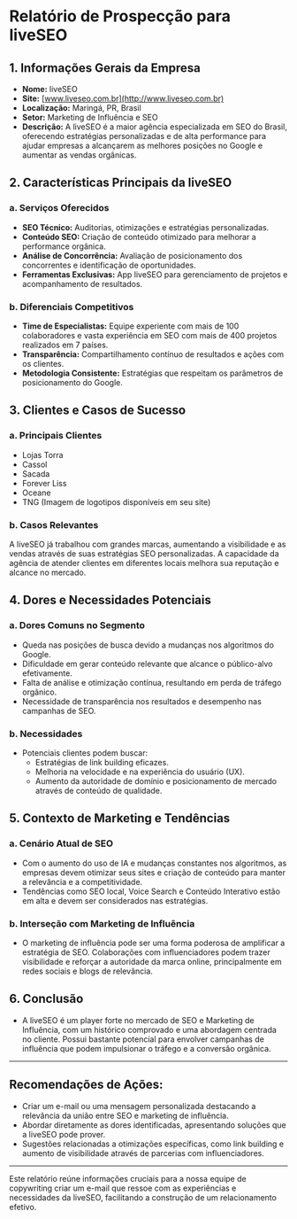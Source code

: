 # Relatório de Prospecção para liveSEO

## 1. Informações Gerais da Empresa
- **Nome:** liveSEO
- **Site:** [www.liveseo.com.br](http://www.liveseo.com.br)
- **Localização:** Maringá, PR, Brasil
- **Setor:** Marketing de Influência e SEO
- **Descrição:** A liveSEO é a maior agência especializada em SEO do Brasil, oferecendo estratégias personalizadas e de alta performance para ajudar empresas a alcançarem as melhores posições no Google e aumentar as vendas orgânicas.

## 2. Características Principais da liveSEO
### a. Serviços Oferecidos
- **SEO Técnico:** Auditorias, otimizações e estratégias personalizadas.
- **Conteúdo SEO:** Criação de conteúdo otimizado para melhorar a performance orgânica.
- **Análise de Concorrência:** Avaliação de posicionamento dos concorrentes e identificação de oportunidades.
- **Ferramentas Exclusivas:** App liveSEO para gerenciamento de projetos e acompanhamento de resultados.

### b. Diferenciais Competitivos
- **Time de Especialistas:** Equipe experiente com mais de 100 colaboradores e vasta experiência em SEO com mais de 400 projetos realizados em 7 países.
- **Transparência:** Compartilhamento contínuo de resultados e ações com os clientes.
- **Metodologia Consistente:** Estratégias que respeitam os parâmetros de posicionamento do Google.

## 3. Clientes e Casos de Sucesso
### a. Principais Clientes
- Lojas Torra
- Cassol
- Sacada
- Forever Liss
- Oceane
- TNG
(Imagem de logotipos disponíveis em seu site)

### b. Casos Relevantes
A liveSEO já trabalhou com grandes marcas, aumentando a visibilidade e as vendas através de suas estratégias SEO personalizadas. A capacidade da agência de atender clientes em diferentes locais melhora sua reputação e alcance no mercado.

## 4. Dores e Necessidades Potenciais
### a. Dores Comuns no Segmento
- Queda nas posições de busca devido a mudanças nos algoritmos do Google.
- Dificuldade em gerar conteúdo relevante que alcance o público-alvo efetivamente.
- Falta de análise e otimização contínua, resultando em perda de tráfego orgânico.
- Necessidade de transparência nos resultados e desempenho nas campanhas de SEO.

### b. Necessidades
- Potenciais clientes podem buscar:
  - Estratégias de link building eficazes.
  - Melhoria na velocidade e na experiência do usuário (UX).
  - Aumento da autoridade de domínio e posicionamento de mercado através de conteúdo de qualidade.

## 5. Contexto de Marketing e Tendências
### a. Cenário Atual de SEO
- Com o aumento do uso de IA e mudanças constantes nos algoritmos, as empresas devem otimizar seus sites e criação de conteúdo para manter a relevância e a competitividade.
- Tendências como SEO local, Voice Search e Conteúdo Interativo estão em alta e devem ser considerados nas estratégias.

### b. Interseção com Marketing de Influência
- O marketing de influência pode ser uma forma poderosa de amplificar a estratégia de SEO. Colaborações com influenciadores podem trazer visibilidade e reforçar a autoridade da marca online, principalmente em redes sociais e blogs de relevância.

## 6. Conclusão
- A liveSEO é um player forte no mercado de SEO e Marketing de Influência, com um histórico comprovado e uma abordagem centrada no cliente. Possui bastante potencial para envolver campanhas de influência que podem impulsionar o tráfego e a conversão orgânica.

---

## Recomendações de Ações:
- Criar um e-mail ou uma mensagem personalizada destacando a relevância da união entre SEO e marketing de influência.
- Abordar diretamente as dores identificadas, apresentando soluções que a liveSEO pode prover.
- Sugestões relacionadas a otimizações específicas, como link building e aumento de visibilidade através de parcerias com influenciadores.

--- 

Este relatório reúne informações cruciais para a nossa equipe de copywriting criar um e-mail que ressoe com as experiências e necessidades da liveSEO, facilitando a construção de um relacionamento efetivo.